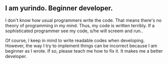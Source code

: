 # 
I am yurindo. Beginner developer.
---

I don't know how usual programmers write the code. That means there's no theory of programming in my mind. Thus, my code is written terribly. If a sophisticated programmer see my code, s/he will screem and run.. 

Of course, I keep in mind to write readable codes when developing. However, the way I try to implement things can be incorrect because I am beginner as I wrote. If so, please teach me how to fix it. It makes me a better developer. 

<!---
re1Su2u/re1Su2u is a ✨ special ✨ repository because its `README.md` (this file) appears on your GitHub profile.
You can click the Preview link to take a look at your changes.
--->
